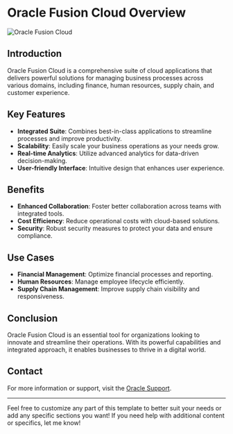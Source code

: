 # Oracle Fusion Cloud Overview

![Oracle Fusion Cloud](https://academy.badertech.com.sa/web/image/slide.channel/3/image_1920/Oracle%20Fusion%20Cloud%20Financials?unique=07aec0a) 

## Introduction
Oracle Fusion Cloud is a comprehensive suite of cloud applications that delivers powerful solutions for managing business processes across various domains, including finance, human resources, supply chain, and customer experience. 

## Key Features
- **Integrated Suite**: Combines best-in-class applications to streamline processes and improve productivity.
- **Scalability**: Easily scale your business operations as your needs grow.
- **Real-time Analytics**: Utilize advanced analytics for data-driven decision-making.
- **User-friendly Interface**: Intuitive design that enhances user experience.

## Benefits
- **Enhanced Collaboration**: Foster better collaboration across teams with integrated tools.
- **Cost Efficiency**: Reduce operational costs with cloud-based solutions.
- **Security**: Robust security measures to protect your data and ensure compliance.

## Use Cases
- **Financial Management**: Optimize financial processes and reporting.
- **Human Resources**: Manage employee lifecycle efficiently.
- **Supply Chain Management**: Improve supply chain visibility and responsiveness.

## Conclusion
Oracle Fusion Cloud is an essential tool for organizations looking to innovate and streamline their operations. With its powerful capabilities and integrated approach, it enables businesses to thrive in a digital world.

## Contact
For more information or support, visit the [Oracle Support](https://support.oracle.com).

---

Feel free to customize any part of this template to better suit your needs or add any specific sections you want! If you need help with additional content or specifics, let me know!
